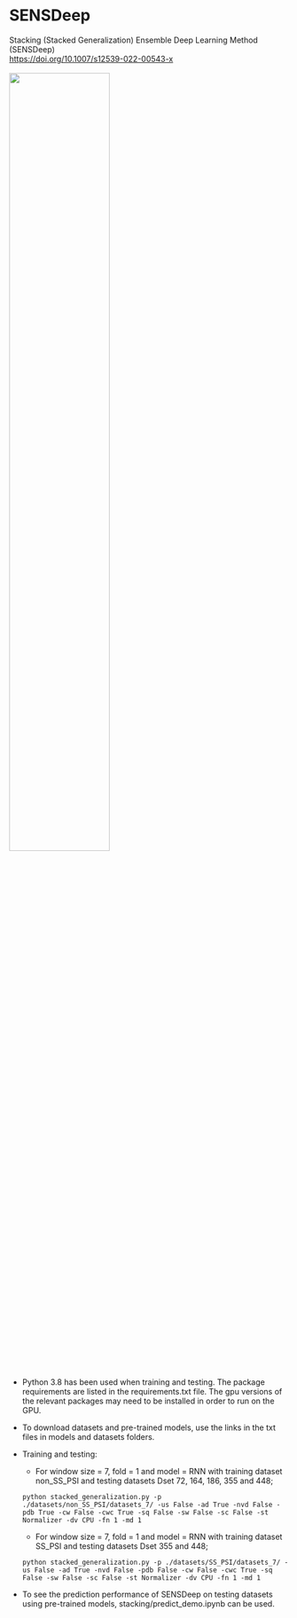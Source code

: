 # SENSDeep
 Stacking (Stacked Generalization) Ensemble Deep Learning Method (SENSDeep) <br /> 
 https://doi.org/10.1007/s12539-022-00543-x <br />
 <br />
 <img src="https://user-images.githubusercontent.com/26387255/189489623-d10a2c44-4966-4303-bc94-2998ecdbe226.png" width=60% height=60%>
- Python 3.8 has been used when training and testing. The package requirements are listed in the requirements.txt file. The gpu versions of the relevant packages may need to be installed in order to run on the GPU.
- To download datasets and pre-trained models, use the links in the txt files in models and datasets folders. <br />
- Training and testing:
  - For window size = 7, fold = 1 and model = RNN with training dataset non_SS_PSI and testing datasets Dset 72, 164, 186, 355 and 448; <br />

  ```
  python stacked_generalization.py -p ./datasets/non_SS_PSI/datasets_7/ -us False -ad True -nvd False -pdb True -cw False -cwc True -sq False -sw False -sc False -st Normalizer -dv CPU -fn 1 -md 1
  ```

  - For window size = 7, fold = 1 and model = RNN with training dataset SS_PSI and testing datasets Dset 355 and 448; <br />

  ```
  python stacked_generalization.py -p ./datasets/SS_PSI/datasets_7/ -us False -ad True -nvd False -pdb False -cw False -cwc True -sq False -sw False -sc False -st Normalizer -dv CPU -fn 1 -md 1
  ```


- To see the prediction performance of SENSDeep on testing datasets using pre-trained models, stacking/predict_demo.ipynb can be used. <br />
